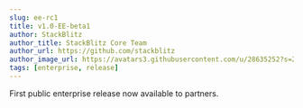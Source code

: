 ```yaml
---
slug: ee-rc1
title: v1.0-EE-beta1
author: StackBlitz
author_title: StackBlitz Core Team
author_url: https://github.com/stackblitz
author_image_url: https://avatars3.githubusercontent.com/u/28635252?s=200&v=4
tags: [enterprise, release]
---
```


First public enterprise release now available to partners.


<!--truncate-->

